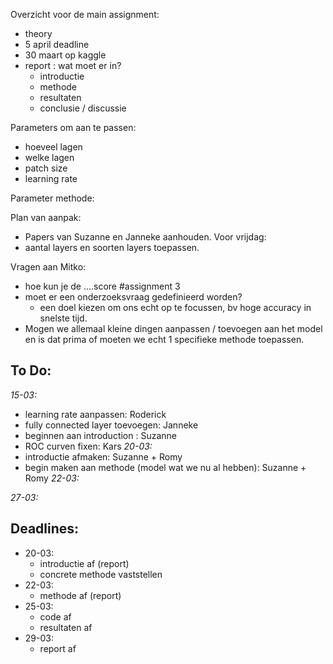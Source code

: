 Overzicht voor de main assignment:
- theory
- 5 april deadline
- 30 maart op kaggle
- report : wat moet er in?
  - introductie
  - methode
  - resultaten
  - conclusie / discussie
  
Parameters om aan te passen:
- hoeveel lagen
- welke lagen
- patch size
- learning rate
 
Parameter methode:

 
Plan van aanpak:

- Papers van Suzanne en Janneke aanhouden. 
Voor vrijdag: 
- aantal layers en soorten layers toepassen. 
  
Vragen aan Mitko:
- hoe kun je de ....score #assignment 3
- moet er een onderzoeksvraag gedefinieerd worden?
  - een doel kiezen om ons echt op te focussen, bv hoge accuracy in snelste tijd.
- Mogen we allemaal kleine dingen aanpassen / toevoegen aan het model en is dat prima of moeten we echt 1 specifieke methode toepassen.

To Do:
- 
*15-03:*
- learning rate aanpassen: Roderick
- fully connected layer toevoegen: Janneke
- beginnen aan introduction : Suzanne
- ROC curven fixen: Kars
*20-03:*
- introductie afmaken: Suzanne + Romy
- begin maken aan methode (model wat we nu al hebben): Suzanne + Romy
*22-03:*

*27-03:*

Deadlines:
-
- 20-03:
  - introductie af (report)
  - concrete methode vaststellen
- 22-03:
  - methode af (report)
- 25-03:
  - code af
  - resultaten af
- 29-03:
  - report af
